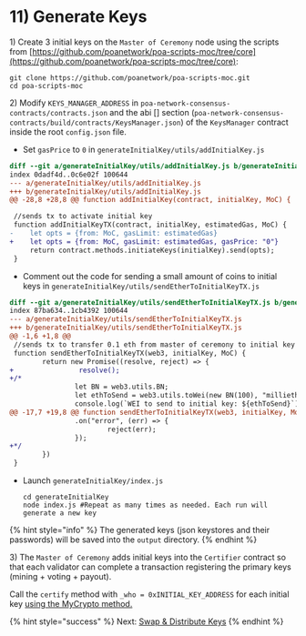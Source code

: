 # 11\) Generate Keys

1\) Create 3 initial keys on the  `Master of Ceremony` node using the scripts from [https://github.com/poanetwork/poa-scripts-moc/tree/core](https://github.com/poanetwork/poa-scripts-moc/tree/core):

```text
git clone https://github.com/poanetwork/poa-scripts-moc.git
cd poa-scripts-moc
```

2\) Modify `KEYS_MANAGER_ADDRESS` in `poa-network-consensus-contracts/contracts.json` and the abi \[\] section \(`poa-network-consensus-contracts/build/contracts/KeysManager.json`\) of the `KeysManager` contract inside the root `config.json` file.

* Set `gasPrice` to `0` in `generateInitialKey/utils/addInitialKey.js`

```diff
diff --git a/generateInitialKey/utils/addInitialKey.js b/generateInitialKey/utils/addInitialKey.js
index 0dadf4d..0c6e02f 100644
--- a/generateInitialKey/utils/addInitialKey.js
+++ b/generateInitialKey/utils/addInitialKey.js
@@ -28,8 +28,8 @@ function addInitialKey(contract, initialKey, MoC) {

 //sends tx to activate initial key
 function addInitialKeyTX(contract, initialKey, estimatedGas, MoC) {
-    let opts = {from: MoC, gasLimit: estimatedGas}
+    let opts = {from: MoC, gasLimit: estimatedGas, gasPrice: "0"}
     return contract.methods.initiateKeys(initialKey).send(opts);
 }
```

* Comment out the code for sending a small amount of coins to initial keys in `generateInitialKey/utils/sendEtherToInitialKeyTX.js`

```diff
diff --git a/generateInitialKey/utils/sendEtherToInitialKeyTX.js b/generateInitialKey/utils/sendEtherToInitialKeyTX.js
index 87ba634..1cb4392 100644
--- a/generateInitialKey/utils/sendEtherToInitialKeyTX.js
+++ b/generateInitialKey/utils/sendEtherToInitialKeyTX.js
@@ -1,6 +1,8 @@
 //sends tx to transfer 0.1 eth from master of ceremony to initial key
 function sendEtherToInitialKeyTX(web3, initialKey, MoC) {
        return new Promise((resolve, reject) => {
+                resolve();
+/*
                let BN = web3.utils.BN;
                let ethToSend = web3.utils.toWei(new BN(100), "milliether");
                console.log(`WEI to send to initial key: ${ethToSend}`)
@@ -17,7 +19,8 @@ function sendEtherToInitialKeyTX(web3, initialKey, MoC) {
                .on("error", (err) => {
                        reject(err);
                });
+*/
        })
 }
```

* Launch `generateInitialKey/index.js`

  ```text
  cd generateInitialKey
  node index.js #Repeat as many times as needed. Each run will generate a new key
  ```

{% hint style="info" %}
The generated keys \(json keystores and their passwords\) will be saved into the `output` directory.
{% endhint %}

3\) The `Master of Ceremony` adds initial keys into the `Certifier` contract so that each validator can complete a transaction registering the primary keys \(mining + voting + payout\).

Call the `certify` method with `_who = 0xINITIAL_KEY_ADDRESS` for each initial key [using the MyCrypto method.](appendix-d-call-contract-methods-using-mycrypto.md)

{% hint style="success" %}
Next: [Swap & Distribute Keys](swap-keys.md)
{% endhint %}

